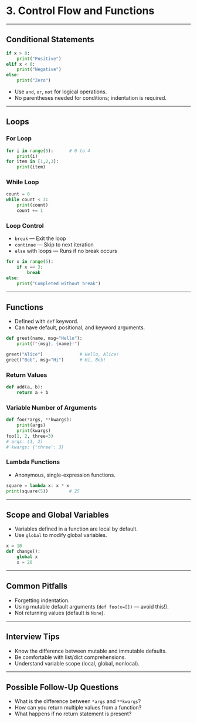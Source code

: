 # 3. Control Flow and Functions

---

## Conditional Statements

```python
if x > 0:
    print("Positive")
elif x < 0:
    print("Negative")
else:
    print("Zero")
```

- Use `and`, `or`, `not` for logical operations.
- No parentheses needed for conditions; indentation is required.

---

## Loops

### For Loop

```python
for i in range(5):      # 0 to 4
    print(i)
for item in [1,2,3]:
    print(item)
```

### While Loop

```python
count = 0
while count < 3:
    print(count)
    count += 1
```

### Loop Control

- `break` — Exit the loop
- `continue` — Skip to next iteration
- `else` with loops — Runs if no break occurs

```python
for x in range(5):
    if x == 3:
        break
else:
    print("Completed without break")
```

---

## Functions

- Defined with `def` keyword.
- Can have default, positional, and keyword arguments.

```python
def greet(name, msg="Hello"):
    print(f"{msg}, {name}!")

greet("Alice")              # Hello, Alice!
greet("Bob", msg="Hi")      # Hi, Bob!
```

### Return Values

```python
def add(a, b):
    return a + b
```

### Variable Number of Arguments

```python
def foo(*args, **kwargs):
    print(args)
    print(kwargs)
foo(1, 2, three=3)
# args: (1, 2)
# kwargs: {'three': 3}
```

### Lambda Functions

- Anonymous, single-expression functions.

```python
square = lambda x: x * x
print(square(5))        # 25
```

---

## Scope and Global Variables

- Variables defined in a function are local by default.
- Use `global` to modify global variables.

```python
x = 10
def change():
    global x
    x = 20
```

---

## Common Pitfalls

- Forgetting indentation.
- Using mutable default arguments (`def foo(x=[])` — avoid this!).
- Not returning values (default is `None`).

---

## Interview Tips

- Know the difference between mutable and immutable defaults.
- Be comfortable with list/dict comprehensions.
- Understand variable scope (local, global, nonlocal).

---

## Possible Follow-Up Questions

- What is the difference between `*args` and `**kwargs`?
- How can you return multiple values from a function?
- What happens if no return statement is present?
